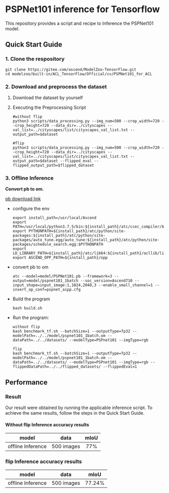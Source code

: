 # PSPNet101 inference for Tensorflow

This repository provides a script and recipe to Inference the PSPNet101 model.

## Quick Start Guide

### 1. Clone the respository

```shell
git clone https://gitee.com/ascend/ModelZoo-TensorFlow.git
cd modelzoo/built-in/ACL_TensorFlow/Official/cv/PSPNet101_for_ACL
```

### 2. Download and preprocess the dataset

1. Download the dataset by yourself
2. Executing the Preprocessing Script
   ```
   #without flip
   python3 scripts/data_processing.py --img_num=500 --crop_width=720 --crop_height=720 --data_dir=../cityscapes --val_list=../cityscapes/list/cityscapes_val_list.txt --output_path=$dataset
   ```

   ```
   #flip
   python3 scripts/data_processing.py --img_num=500 --crop_width=720 --crop_height=720 --data_dir=../cityscapes --val_list=../cityscapes/list/cityscapes_val_list.txt --output_path=$dataset --flipped_eval --flipped_output_path=$flipped_dataset   
   ```

 
### 3. Offline Inference

**Convert pb to om.**

  [pb download link](https://modelzoo-train-atc.obs.cn-north-4.myhuaweicloud.com/003_Atc_Models/modelzoo/Official/cv/PSPnet101_for_ACL.zip)

- configure the env

  ```
  export install_path=/usr/local/Ascend
  export PATH=/usr/local/python3.7.5/bin:${install_path}/atc/ccec_compiler/bin:${install_path}/atc/bin:$PATH
  export PYTHONPATH=${install_path}/atc/python/site-packages:${install_path}/atc/python/site-packages/auto_tune.egg/auto_tune:${install_path}/atc/python/site-packages/schedule_search.egg:$PYTHONPATH
  export LD_LIBRARY_PATH=${install_path}/atc/lib64:${install_path}/acllib/lib64:$LD_LIBRARY_PATH
  export ASCEND_OPP_PATH=${install_path}/opp
  ```

- convert pb to om

  ```
  atc --model=model/PSPNet101.pb --framework=3 --output=model/pspnet101_1batch --soc_version=Ascend710 --input_shape=input_image:1,1024,2048,3 --enable_small_channel=1 --insert_op_conf=pspnet_aipp.cfg
  ```

- Build the program

  ```
  bash build.sh
  ```

- Run the program:

  ```
  without flip
  bash benchmark_tf.sh --batchSize=1 --outputType=fp32 --modelPath=../../model/pspnet101_1batch.om --dataPath=../../datasets/ --modelType=PSPnet101 --imgType=rgb
  ```

  ```
  flip
  bash benchmark_tf.sh --batchSize=1 --outputType=fp32 --modelPath=../../model/pspnet101_1batch.om --dataPath=../../datasets/ --modelType=PSPnet101 --imgType=rgb --flippedDataPath=../../flipped_datasets/ --flippedEval=1
  ```
  
## Performance

### Result

Our result were obtained by running the applicable inference script. To achieve the same results, follow the steps in the Quick Start Guide.

#### Without flip  Inference accuracy results

|       model       | **data**   |    mIoU    | 
| :---------------: | :-------:  | :--------: | 
| offline Inference | 500 images |    77%     | 


### flip  Inference accuracy results

|       model       | **data**   |    mIoU    |    
| :---------------: | :-------:  | :--------: | 
| offline Inference | 500 images |   77.24%   | 

